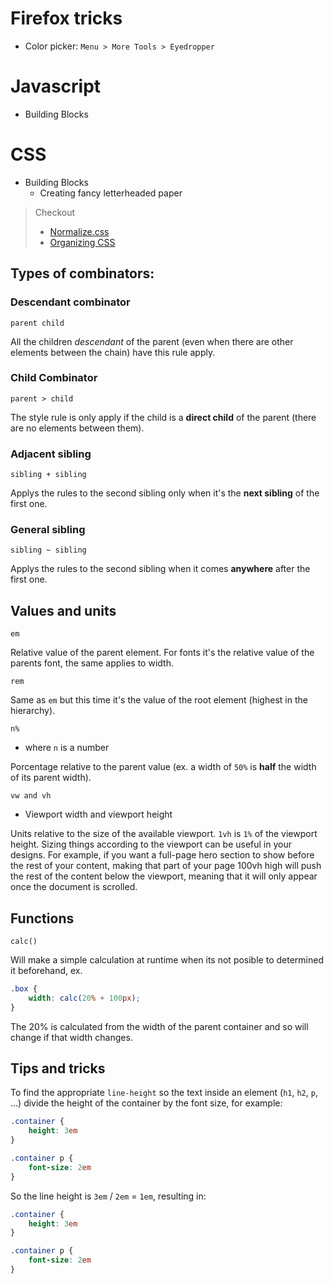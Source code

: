 # Firefox tricks
- Color picker: `Menu > More Tools > Eyedropper`

# Javascript
- Building Blocks

# CSS
- Building Blocks
    - Creating fancy letterheaded paper

> Checkout 
> - [Normalize.css](https://necolas.github.io/normalize.css/)
> - [Organizing CSS](https://developer.mozilla.org/en-US/docs/Learn/CSS/Building_blocks/Organizing)


## Types of combinators:

### Descendant combinator 

    parent child

All the children _descendant_ of the parent (even when there are other elements between the chain) have this rule apply.

### Child Combinator

    parent > child

The style rule is only apply if the child is a **direct child** of the parent (there are no elements between them).


### Adjacent sibling

    sibling + sibling

Applys the rules to the second sibling only when it's the **next sibling** of the first one.

### General sibling

    sibling ~ sibling

Applys the rules to the second sibling when it comes **anywhere** after the first one.

## Values and units

    em

Relative value of the parent element. For fonts it's the relative value of the parents font, the same applies to width.

    rem

Same as `em` but this time it's the value of the root element (highest in the hierarchy).

    n%

- where `n` is a number

Porcentage relative to the parent value (ex. a width of `50%` is **half** the width of its parent width).


    vw and vh
- Viewport width and viewport height

Units relative to the size of the available viewport. `1vh` is `1%` of the viewport height. Sizing things according to the viewport can be useful in your designs. For example, if you want a full-page hero section to show before the rest of your content, making that part of your page 100vh high will push the rest of the content below the viewport, meaning that it will only appear once the document is scrolled.

## Functions

    calc()

Will make a simple calculation at runtime when its not posible to determined it beforehand, ex.

```css
.box {
    width: calc(20% + 100px);
}
```

The 20% is calculated from the width of the parent container and so will change if that width changes.

## Tips and tricks
To find the appropriate `line-height` so the text inside an element (`h1`, `h2`, `p`, ...)
divide the height of the container by the font size, for example:
```css
.container {
    height: 3em
}

.container p {
    font-size: 2em
}
```  
So the line height is `3em` / `2em` = `1em`, resulting in:
```css
.container {
    height: 3em
}

.container p {
    font-size: 2em
}
```  